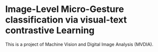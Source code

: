 # Image-Level Micro-Gesture classification via visual-text contrastive Learning

This is a project of Machine Vision and Digital Image Analysis (MVDIA).

<!---
## Overview

![Visual-Text Contrastive Learning](visualtextcontrastive.png)

## File Structure

    001690286/
     ├── cecaptioncheckpoints       # checkpoints for a contrastive learning model trained on the cross-entropy loss
     ├── kl2captioncheckpoints      # checkpoints for a contrastive learning model trained on the Jensen-Shannon (JS) divergence loss
     |   ├── best_0.81.pth          # best-performing model checkpoint with an accuracy of 0.81           
     ├── training                   # training folder with subdirectories labeled from 1 to 32, representing different micro-gesture classes
     |   ├── 1                      # directory containing class 1 images 
     |   ├── 2                      # directory containing class 2 images
     |   ...                        ...
     |   ├── 31                     # directory containing class 31 images
     |   ├── 32                     # directory containing class 32 images
     |   ├── train.xlsx             # excel file containing training metadata [filepaths to the images, class (number), video id (video from which image was extracted), frame id and caption (class as text)]
     |   ├── validsubset.csv        # subset of train.xlsx made for illustrative purposes of the testing procedures
     ├── Clip_label.csv             # file containing labels/class names for the data
     ├── environment.yaml           # yaml file containing information about the environment
     ├── README.md                  # markdown file containing information about the project, how to set it up, and how to use it
     ├── report.pdf                 # project report providing explanations on the implementation
     ├── requirements.txt           # file listing all the python dependencies required for this project
     ├── test.py                    # python script used for testing the model
     ├── test_script.sh             # shell script used to execute the `test.py` script
     ├── train_valid.py             # python script used for training and validating the model
     ├── train_valid_script.sh      # shell script used to execute the `train_valid.py` script
     └── visualtextcontrastive.png  # framework of the model


## Prerequisites

### Install Environment

Python 3.10.9

### Requirements

- opencv-contrib-python
- scikit-learn
- pandas
- numpy
- moviepy
- glob2
- torch 
- torchvision
- transformers
- tdqm
- decord
- pytorchvideo
- openpyxl
- albumentations
- timm
- matplotlib
- tensorboard


## Data 
The dataset of images has been extracted from the [iMiGUE] (https://github.com/linuxsino/iMiGUE) video dataset and comprises 32 distinct classes of micro gestures.
 
## Implementation

Our method is based on OpenAI's model, Contrastive Language-Image Pre-training [(CLIP)] (https://github.com/openai/CLIP). Our implementation closely follows [this] (https://github.com/moein-shariatnia/OpenAI-CLIP) implementation with modifications to the loss function and a few parameters. For more detailed information see [report.pdf](report.pdf)

## Performance

The performance on the validation test is as follows:

#### Image-level Micro-gesture Classification
| top-1 Acc(%) | top-5 Acc(%)                                                   |
| :-------------: |:---------------------------------------------------------: | 
| 81.13%          | 94.33% 

## Testing 
To test the trained models, you can run:
```
# test
## imagepathscsv -> Path to the CSV file containing the test images file paths.
## columnname -> Name of the column in the CSV file containing the paths to the test images.
python test.py --imagepathscsv training/validsubset.csv --columnname Path

```
Notably, `Clip_label.csv` should be in the same directory as `test.py`

# Acknowledgments
Our code is based on the Pytorch implementation of [CLIP](https://github.com/moein-shariatnia/OpenAI-CLIP).
--->

